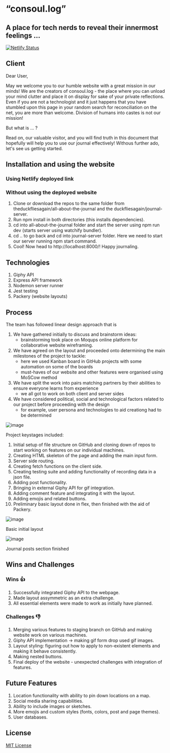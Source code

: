 # “consoul.log”
## A place for tech nerds to reveal their innermost feelings ...

[![Netlify Status](https://api.netlify.com/api/v1/badges/dafd330d-8703-4f6d-a426-d9a0682089eb/deploy-status)](https://app.netlify.com/sites/peaceful-hoover-3dc7e0/deploys)

## Client

Dear User,

May we welcome you to our humble website with a great mission in our minds! We are the creators of consoul.log - the place where you can unload your mind clutter and place it on display for sake of your private reflections. Even if you are not a technologist and it just happens that you have stumbled upon this page in your random search for reconciliation on the net, you are more than welcome. Division of humans into castes is not our mission!

But what is ... ?

Read on, our valuable visitor, and you will find truth in this document that hopefully will help you to use our journal effectively! Withous further ado, let's see us getting started.

## Installation and using the website
 
 ### Using Netlify deployed link
 <link></link>
 
 ### Without using the deployed website
 1. Clone or download the repos to the same folder from theduckfliesagain/all-about-the-journal and the duckfliesagain/journal-server.
 2. Run npm install in both directories (this installs dependencies).
 3. cd into all-about-the-journal folder and start the server using npm run dev (starts server using watchify bundler).
 4. cd .. to go back and cd into journal-server folder. Here we need to start our server running npm start command.
 5. Cool! Now head to http://localhost:8000/! Happy journaling.

## Technologies

 1. Giphy API
 2. Express API framework
 3. Nodemon server runner
 4. Jest testing 
 5. Packery (website layouts) 

## Process

The team has followed linear design approach that is 
 1) We have gathered initially to discuss and brainstorm ideas:
    - brainstorming took place on Moqups online platform for collaborative website wireframing.
 2) We have agreed on the layout and proceeded onto determining the main milestones of the project to tackle:
    - here we used Kanban board in GitHub projects with some automation on some of the boards
    - must-haves of our website and other features were organised using MoSCow method
 3) We have split the work into pairs matching partners by their abilities to ensure everyone learns from experience
    - we all got to work on both client and server sides
 5) We have considered political, social and technological factors related to our project before proceeding with the design
    - for example, user persona and technologies to aid creationg had to be determined  

![image](https://i.imgur.com/oUPyjN2.jpg)

Project keystages included:
 1. Initial setup of file structure on GitHub and cloning down of repos to start working on features on our individual machines.
 2. Creating HTML skeleton of the page and adding the main input form. 
 3. Server side routing.
 4. Creating fetch functions on the client side.
 5. Creating testing suite and adding functionality of recording data in a json file.
 6. Adding post functionality.
 7. Bringing in external Giphy API for gif integration.
 8. Adding comment feature and integrating it with the layout.
 9. Adding emojis and related buttons.
 10. Preliminary basic layout done in flex, then finished with the aid of Packery.

![image](https://i.imgur.com/bRYwUQl.jpg) 



Basic initial layout

![image](https://i.imgur.com/QQGY1dR.jpg)

Journal posts section finished

## Wins and Challenges

### Wins 👍
 1. Successfully integrated Giphy API to the webpage.
 2. Made layout assymmetric as an extra challenge.
 3. All essential elements were made to work as initially have planned. 

### Challenges 👎
 1. Merging various features to staging branch on GitHub and making website work on various machines.
 2. Giphy API implementation -> making gif form drop used gif images.
 3. Layout styling: figuring out how to apply to non-existent elements and making it behave consistently.
 4. Making nested buttons.
 5. Final deploy of the website - unexpected challenges with integration of features. 

## Future Features
 1. Location functionality with ability to pin down locations on a map.
 2. Social media sharing capabilities.
 3. Ability to include images or sketches.
 4. More emojis and custom styles (fonts, colors, post and page themes).
 5. User databases.

## License

[MIT License](LICENSE)


        
